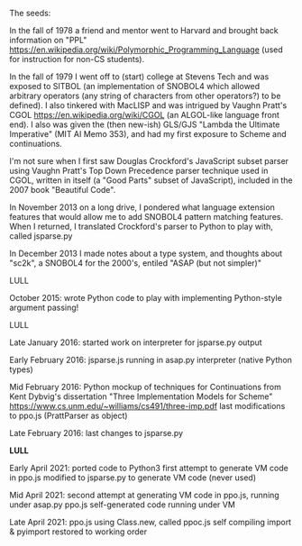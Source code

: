 The seeds:

In the fall of 1978 a friend and mentor went to Harvard and
brought back information on "PPL"
https://en.wikipedia.org/wiki/Polymorphic_Programming_Language
(used for instruction for non-CS students).

In the fall of 1979 I went off to (start) college at Stevens Tech and
was exposed to SITBOL (an implementation of SNOBOL4 which allowed
arbitrary operators (any string of characters from other operators?)
to be defined).  I also tinkered with MacLISP and was intrigued by
Vaughn Pratt's CGOL https://en.wikipedia.org/wiki/CGOL (an ALGOL-like
language front end).  I also was given the (then new-ish) GLS/GJS
"Lambda the Ultimate Imperative" (MIT AI Memo 353), and had my first
exposure to Scheme and continuations.

I'm not sure when I first saw Douglas Crockford's JavaScript subset
parser using Vaughn Pratt's Top Down Precedence parser technique used
in CGOL, written in itself (a "Good Parts" subset of JavaScript),
included in the 2007 book "Beautiful Code".

In November 2013 on a long drive, I pondered what language extension
features that would allow me to add SNOBOL4 pattern matching features.
When I returned, I translated Crockford's parser to Python to play
with, called jsparse.py

In December 2013 I made notes about a type system, and thoughts about
"sc2k", a SNOBOL4 for the 2000's, entiled "ASAP (but not simpler)"

LULL

October 2015: wrote Python code to play with implementing Python-style
argument passing!

LULL

Late January 2016: started work on interpreter for jsparse.py output

Early February 2016:
	jsparse.js running in asap.py interpreter (native Python types)

Mid February 2016: Python mockup of techniques for Continuations
		from Kent Dybvig's dissertation
		"Three Implementation Models for Scheme"
		https://www.cs.unm.edu/~williams/cs491/three-imp.pdf
	last modifications to ppo.js (PrattParser as object)

Late February 2016: last changes to jsparse.py

**LULL**

Early April 2021:
	ported code to Python3
	first attempt to generate VM code in ppo.js
	modified to jsparse.py to generate VM code (never used)

Mid April 2021:
	second attempt at generating VM code in ppo.js, running under asap.py
	ppo.js self-generated code running under VM

Late April 2021:
	ppo.js using Class.new, called ppoc.js self compiling
	import & pyimport restored to working order
